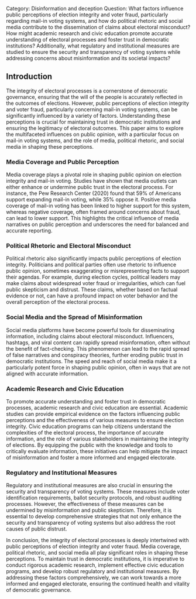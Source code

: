 Category: Disinformation and deception
Question: What factors influence public perceptions of election integrity and voter fraud, particularly regarding mail-in voting systems, and how do political rhetoric and social media contribute to the dissemination of claims about electoral misconduct? How might academic research and civic education promote accurate understanding of electoral processes and foster trust in democratic institutions? Additionally, what regulatory and institutional measures are studied to ensure the security and transparency of voting systems while addressing concerns about misinformation and its societal impacts?


## Introduction

The integrity of electoral processes is a cornerstone of democratic governance, ensuring that the will of the people is accurately reflected in the outcomes of elections. However, public perceptions of election integrity and voter fraud, particularly concerning mail-in voting systems, can be significantly influenced by a variety of factors. Understanding these perceptions is crucial for maintaining trust in democratic institutions and ensuring the legitimacy of electoral outcomes. This paper aims to explore the multifaceted influences on public opinion, with a particular focus on mail-in voting systems, and the role of media, political rhetoric, and social media in shaping these perceptions.

### Media Coverage and Public Perception

Media coverage plays a pivotal role in shaping public opinion on election integrity and mail-in voting. Studies have shown that media outlets can either enhance or undermine public trust in the electoral process. For instance, the Pew Research Center (2020) found that 59% of Americans support expanding mail-in voting, while 35% oppose it. Positive media coverage of mail-in voting has been linked to higher support for this system, whereas negative coverage, often framed around concerns about fraud, can lead to lower support. This highlights the critical influence of media narratives on public perception and underscores the need for balanced and accurate reporting.

### Political Rhetoric and Electoral Misconduct

Political rhetoric also significantly impacts public perceptions of election integrity. Politicians and political parties often use rhetoric to influence public opinion, sometimes exaggerating or misrepresenting facts to support their agendas. For example, during election cycles, political leaders may make claims about widespread voter fraud or irregularities, which can fuel public skepticism and distrust. These claims, whether based on factual evidence or not, can have a profound impact on voter behavior and the overall perception of the electoral process.

### Social Media and the Spread of Misinformation

Social media platforms have become powerful tools for disseminating information, including claims about electoral misconduct. Influencers, hashtags, and viral content can rapidly spread misinformation, often without the benefit of fact-checking. This phenomenon can lead to the rapid spread of false narratives and conspiracy theories, further eroding public trust in democratic institutions. The speed and reach of social media make it a particularly potent force in shaping public opinion, often in ways that are not aligned with accurate information.

### Academic Research and Civic Education

To promote accurate understanding and foster trust in democratic processes, academic research and civic education are essential. Academic studies can provide empirical evidence on the factors influencing public perceptions and the effectiveness of various measures to ensure election integrity. Civic education programs can help citizens understand the complexities of the electoral process, the importance of accurate information, and the role of various stakeholders in maintaining the integrity of elections. By equipping the public with the knowledge and tools to critically evaluate information, these initiatives can help mitigate the impact of misinformation and foster a more informed and engaged electorate.

### Regulatory and Institutional Measures

Regulatory and institutional measures are also crucial in ensuring the security and transparency of voting systems. These measures include voter identification requirements, ballot security protocols, and robust auditing processes. However, the effectiveness of these measures can be undermined by misinformation and public skepticism. Therefore, it is essential to develop comprehensive strategies that not only enhance the security and transparency of voting systems but also address the root causes of public distrust.

In conclusion, the integrity of electoral processes is deeply intertwined with public perceptions of election integrity and voter fraud. Media coverage, political rhetoric, and social media all play significant roles in shaping these perceptions. To maintain trust in democratic institutions, it is imperative to conduct rigorous academic research, implement effective civic education programs, and develop robust regulatory and institutional measures. By addressing these factors comprehensively, we can work towards a more informed and engaged electorate, ensuring the continued health and vitality of democratic governance.

